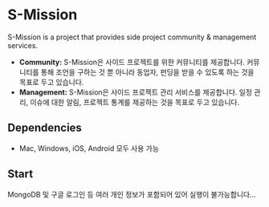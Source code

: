 # S-Mission

S-Mission is a project that provides side project community & management services.

* **Community:** S-Mission은 사이드 프로젝트를 위한 커뮤니티를 제공합니다. 커뮤니티를 통해 조언을 구하는 것 뿐 아니라 동업자, 펀딩을 받을 수 있도록 하는 것을 목표로 두고 있습니다.
* **Management:** S-Mission은 사이드 프로젝트 관리 서비스를 제공합니다. 일정 관리, 이슈에 대한 알림, 프로젝트 통계를 제공하는 것을 목표로 두고 있습니다.

## Dependencies

- Mac, Windows, iOS, Android 모두 사용 가능

## Start

MongoDB 및 구글 로그인 등 여러 개인 정보가 포함되어 있어 실행이 불가능합니다...
